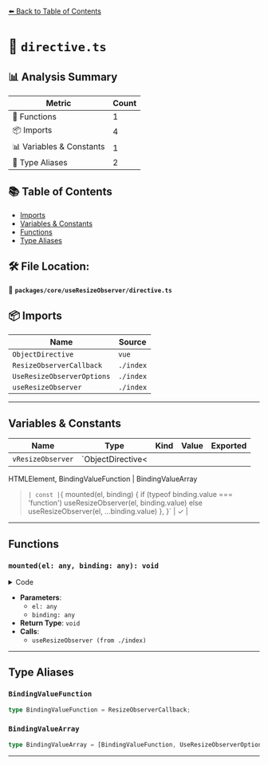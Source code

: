 [⬅️ Back to Table of Contents](../../../index.md)

# 📄 `directive.ts`

## 📊 Analysis Summary

| Metric | Count |
|--------|-------|
| 🔧 Functions | 1 |
| 📦 Imports | 4 |
| 📊 Variables & Constants | 1 |
| 📑 Type Aliases | 2 |

## 📚 Table of Contents

- [Imports](#imports)
- [Variables & Constants](#variables-constants)
- [Functions](#functions)
- [Type Aliases](#type-aliases)

## 🛠️ File Location:
📂 **`packages/core/useResizeObserver/directive.ts`**

## 📦 Imports

| Name | Source |
|------|--------|
| `ObjectDirective` | `vue` |
| `ResizeObserverCallback` | `./index` |
| `UseResizeObserverOptions` | `./index` |
| `useResizeObserver` | `./index` |


---

## Variables & Constants

| Name | Type | Kind | Value | Exported |
|------|------|------|-------|----------|
| `vResizeObserver` | `ObjectDirective<
  HTMLElement,
  BindingValueFunction | BindingValueArray
>` | const | `{
  mounted(el, binding) {
    if (typeof binding.value === 'function')
      useResizeObserver(el, binding.value)
    else
      useResizeObserver(el, ...binding.value)
  },
}` | ✓ |


---

## Functions

### `mounted(el: any, binding: any): void`

<details><summary>Code</summary>

```ts
mounted(el, binding) {
    if (typeof binding.value === 'function')
      useResizeObserver(el, binding.value)
    else
      useResizeObserver(el, ...binding.value)
  }
```
</details>

- **Parameters**:
  - `el: any`
  - `binding: any`
- **Return Type**: `void`
- **Calls**:
  - `useResizeObserver (from ./index)`

---

## Type Aliases

### `BindingValueFunction`

```ts
type BindingValueFunction = ResizeObserverCallback;
```

### `BindingValueArray`

```ts
type BindingValueArray = [BindingValueFunction, UseResizeObserverOptions];
```


---